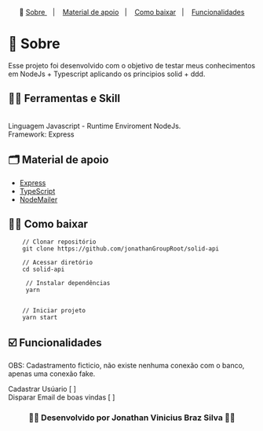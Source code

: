 <p align="center">🎉
  <a href="#-sobre"> Sobre </a>&nbsp;&nbsp;&nbsp;|&nbsp;&nbsp;&nbsp;
  <a href="#-material-de-apoio">Material de apoio</a>&nbsp;&nbsp;&nbsp;|&nbsp;&nbsp;&nbsp;
  <a href="#-como-baixar">Como baixar</a>&nbsp;&nbsp;&nbsp;|&nbsp;&nbsp;&nbsp;
  <a href="#️-funcionalidades">Funcionalidades</a>
</p>

# 🔖 Sobre

Esse projeto foi desenvolvido com o objetivo de testar meus conhecimentos em NodeJs + Typescript aplicando os principios solid + ddd.


## ✍🏻 Ferramentas e Skill
<br/>
Linguagem Javascript  - Runtime Enviroment NodeJs.<br/>
Framework: Express<br/>



## 🗂 Material de apoio 

- [Express](http://expressjs.com/)
- [TypeScript](https://www.typescriptlang.org/)
- [NodeMailer](https://nodemailer.com/about/)


## 👍🏻 Como baixar

```
    // Clonar repositório
    git clone https://github.com/jonathanGroupRoot/solid-api

    // Acessar diretório
    cd solid-api

     // Instalar dependências
     yarn


    // Iniciar projeto
    yarn start

```
## ☑️ Funcionalidades

OBS: Cadastramento ficticio, não existe nenhuma conexão com o banco, apenas uma conexão fake.

Cadastrar Usúario [ ] <br/>
Disparar Email de boas vindas [ ]<br/>


<h3 align="center">👨‍💻 Desenvolvido por Jonathan Vinicius Braz Silva 👨‍💻</h3>